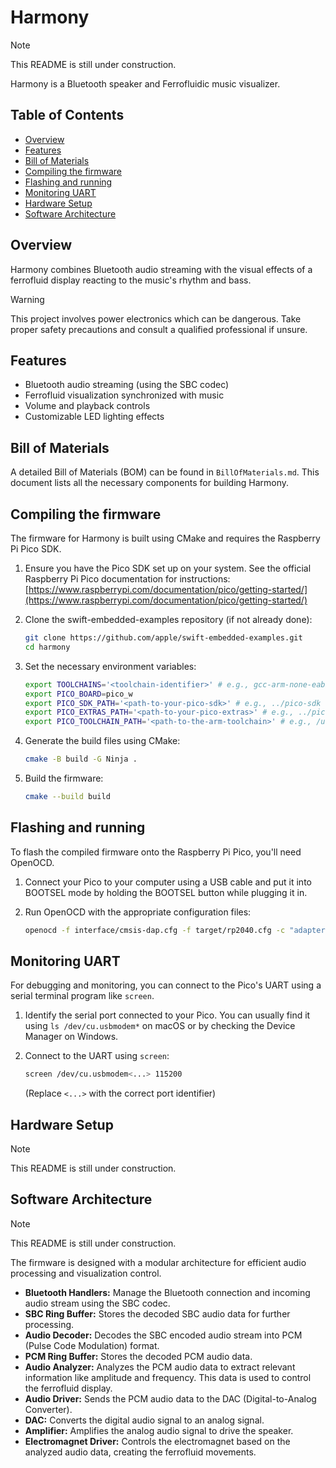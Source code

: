 # Harmony

> [!NOTE]
> This README is still under construction.

Harmony is a Bluetooth speaker and Ferrofluidic music visualizer.

## Table of Contents

- [Overview](#overview)
- [Features](#features)
- [Bill of Materials](#bill-of-materials)
- [Compiling the firmware](#compiling-the-firmware)
- [Flashing and running](#flashing-and-running)
- [Monitoring UART](#monitoring-uart)
- [Hardware Setup](#hardware-setup)
- [Software Architecture](#software-architecture)

## Overview

Harmony combines Bluetooth audio streaming with the visual effects of a ferrofluid display reacting to the music's rhythm and bass.

> [!WARNING]
> This project involves power electronics which can be dangerous. Take proper
> safety precautions and consult a qualified professional if unsure.

## Features

- Bluetooth audio streaming (using the SBC codec)
- Ferrofluid visualization synchronized with music
- Volume and playback controls
- Customizable LED lighting effects

## Bill of Materials

A detailed Bill of Materials (BOM) can be found in `BillOfMaterials.md`. This document lists all the necessary components for building Harmony.

## Compiling the firmware

The firmware for Harmony is built using CMake and requires the Raspberry Pi Pico SDK. 

1.  Ensure you have the Pico SDK set up on your system. See the official Raspberry Pi Pico documentation for instructions: [https://www.raspberrypi.com/documentation/pico/getting-started/](https://www.raspberrypi.com/documentation/pico/getting-started/)

2.  Clone the swift-embedded-examples repository (if not already done):
    ```bash
    git clone https://github.com/apple/swift-embedded-examples.git
    cd harmony
    ```

3.  Set the necessary environment variables:
    ```bash
    export TOOLCHAINS='<toolchain-identifier>' # e.g., gcc-arm-none-eabi
    export PICO_BOARD=pico_w
    export PICO_SDK_PATH='<path-to-your-pico-sdk>' # e.g., ../pico-sdk
    export PICO_EXTRAS_PATH='<path-to-your-pico-extras>' # e.g., ../pico-extras
    export PICO_TOOLCHAIN_PATH='<path-to-the-arm-toolchain>' # e.g., /usr/bin
    ```

4.  Generate the build files using CMake:
    ```bash
    cmake -B build -G Ninja .
    ```

5.  Build the firmware:
    ```bash
    cmake --build build
    ```

## Flashing and running

To flash the compiled firmware onto the Raspberry Pi Pico, you'll need OpenOCD.

1.  Connect your Pico to your computer using a USB cable and put it into BOOTSEL mode by holding the BOOTSEL button while plugging it in.

2.  Run OpenOCD with the appropriate configuration files:
    ```bash
    openocd -f interface/cmsis-dap.cfg -f target/rp2040.cfg -c "adapter speed 5000" -c "program build/app.elf verify reset exit"
    ```

## Monitoring UART

For debugging and monitoring, you can connect to the Pico's UART using a serial terminal program like `screen`.

1.  Identify the serial port connected to your Pico. You can usually find it using `ls /dev/cu.usbmodem*` on macOS or by checking the Device Manager on Windows.

2.  Connect to the UART using `screen`:
    ```bash
    screen /dev/cu.usbmodem<...> 115200
    ```
    (Replace `<...>` with the correct port identifier)

## Hardware Setup

> [!NOTE]
> This README is still under construction.

## Software Architecture

> [!NOTE]
> This README is still under construction.

The firmware is designed with a modular architecture for efficient audio processing and visualization control.

- **Bluetooth Handlers:** Manage the Bluetooth connection and incoming audio stream using the SBC codec.
- **SBC Ring Buffer:** Stores the decoded SBC audio data for further processing.
- **Audio Decoder:** Decodes the SBC encoded audio stream into PCM (Pulse Code Modulation) format.
- **PCM Ring Buffer:** Stores the decoded PCM audio data.
- **Audio Analyzer:** Analyzes the PCM audio data to extract relevant information like amplitude and frequency. This data is used to control the ferrofluid display.
- **Audio Driver:** Sends the PCM audio data to the DAC (Digital-to-Analog Converter).
- **DAC:** Converts the digital audio signal to an analog signal.
- **Amplifier:** Amplifies the analog audio signal to drive the speaker.
- **Electromagnet Driver:** Controls the electromagnet based on the analyzed audio data, creating the ferrofluid movements.
